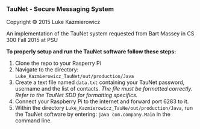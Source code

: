 ### TauNet - Secure Messaging System
Copyright © 2015 Luke Kazmierowicz

An implementation of the TauNet system requested from Bart Massey in CS 300 Fall 2015 at PSU

**To properly setup and run the TauNet software follow these steps:**
  1. Clone the repo to your Rasperry Pi
  2. Navigate to the directory: `Luke_Kazmierowicz_TauNet/out/production/Java`
  3. Create a text file named `data.txt` containing your TauNet password, username and the list of contacts. 
  *The file must be formatted correctly. Refer to the TauNet SDD for formatting specifics.*
  4. Connect your Raspberry Pi to the internet and forward port 6283 to it.
  5. Within the directory `Luke_Kazmierowicz_TauNe/out/production/Java`, run the TauNet software by entering: `java com.company.Main` in the command line.
